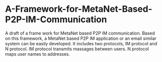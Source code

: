 # A-Framework-for-MetaNet-Based-P2P-IM-Communication
A draft of a frame work for MetaNet based P2P IM communication. Based on this framework, a MetaNet based P2P IM application or an email similar system can be easily developed. It includes two protocols, IM protocol and N protocol. IM protocol transmits massages between users. N protocol maps user names to addresses.
